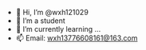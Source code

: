 - 👋 Hi, I’m @wxh121029
- 👀 I’m a student 
- 🌱 I’m currently learning ...
- 📫 Email: wxh13776608161@163.com
<!---
wxh121029/wxh121029 is a ✨ special ✨ repository because its `README.md` (this file) appears on your GitHub profile.
You can click the Preview link to take a look at your changes.
--->
